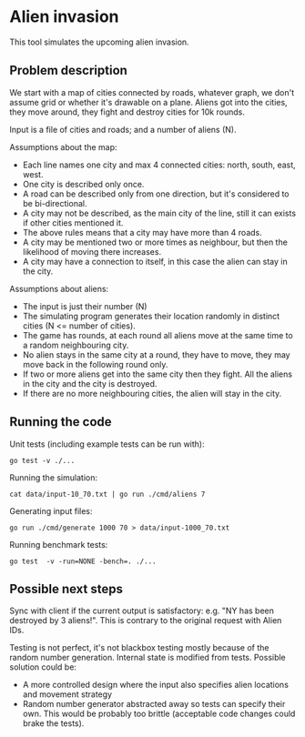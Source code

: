 # Alien invasion

This tool simulates the upcoming alien invasion.

## Problem description

We start with a map of cities connected by roads, whatever graph, we don't assume grid or whether
it's drawable on a plane. Aliens got into the cities, they move around, they fight and destroy
cities for 10k rounds.

Input is a file of cities and roads; and a number of aliens (N).

Assumptions about the map:
* Each line names one city and max 4 connected cities: north, south, east, west.
* One city is described only once.
* A road can be described only from one direction, but it's considered to be bi-directional.
* A city may not be described, as the main city of the line, still it can exists if other cities
  mentioned it.
* The above rules means that a city may have more than 4 roads.
* A city may be mentioned two or more times as neighbour, but then the likelihood of moving there
  increases.
* A city may have a connection to itself, in this case the alien can stay in the city.

Assumptions about aliens:
* The input is just their number (N)
* The simulating program generates their location randomly in distinct cities
  (N <= number of cities).
* The game has rounds, at each round all aliens move at the same time to a random neighbouring city.
* No alien stays in the same city at a round, they have to move,
  they may move back in the following round only.
* If two or more aliens get into the same city then they fight. All the aliens in the city and the
  city is destroyed.
* If there are no more neighbouring cities, the alien will stay in the city.

## Running the code

Unit tests (including example tests can be run with):

```
go test -v ./...
```

Running the simulation:

```
cat data/input-10_70.txt | go run ./cmd/aliens 7
```

Generating input files:

```
go run ./cmd/generate 1000 70 > data/input-1000_70.txt
```

Running benchmark tests:

```
go test  -v -run=NONE -bench=. ./...
```

## Possible next steps

Sync with client if the current output is satisfactory: e.g. "NY has been destroyed by 3 aliens!".
This is contrary to the original request with Alien IDs.

Testing is not perfect, it's not blackbox testing mostly because of the random number generation.
Internal state is modified from tests.
Possible solution could be:
* A more controlled design where the input also specifies alien locations and movement strategy
* Random number generator abstracted away so tests can specify their own. This would be probably
  too brittle (acceptable code changes could brake the tests).
